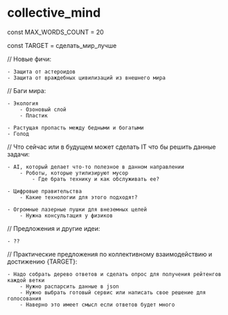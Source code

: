 # collective_mind


const MAX_WORDS_COUNT = 20

const TARGET = сделать_мир_лучше



// Новые фичи:

	- Защита от астероидов
	- Защита от враждебных цивилизаций из внешнего мира


//
Баги мира:
	
	- Экология
		- Озоновый слой
		- Пластик

	- Растущая пропасть между бедными и богатыми
	- Голод


//
Что сейчас или в будущем может сделать IT что бы решить данные задачи:

	- AI, который делает что-то полезное в данном направлении
		- Роботы, которые утилизируют мусор
			- Где брать технику и как обслуживать ее?

	- Цифровые правительства
		- Какие технологии для этого подходят?

	- Огромные лазерные пушки для внеземных целей
		- Нужна консультация у физиков


// Предложения и другие идеи:

	- ??


//
Практические предложения по коллективному взаимодействию и достижению {TARGET}:

	- Надо собрать дерево ответов и сделать опрос для получения рейтенгов каждой ветки
		- Нужно распарсить данные в json 
		- Нужно выбрать готовый сервис или написать свое решение для голосования
		- Наверно это имеет смысл если ответов будет много
